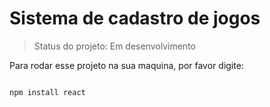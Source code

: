 <h1>Sistema de cadastro de jogos</h1>

> Status do projeto: Em desenvolvimento 

Para rodar esse projeto na sua maquina, por favor digite:

```

npm install react
```
